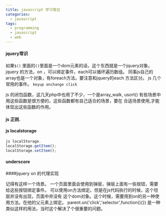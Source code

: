 ```yaml
---
title: javascript 学习笔记
categories:
  - javascript
tags:
  - programming
  - javascript
  - web
---
```


#### jquery常识

如果`$()` 里面的`()`里面是一个dom元素的话，这个东西就是一个jquery对象。
jquery 的方法，on ，可以绑定事件，each可以循环遍历数组。
同事js自己的array也是一个对象，有foreach方法。要注意和jquery的each 方法区分。
js 几个常用的事件。
`keyup onchange click`

js 的闭包函数，这几天php中也用了不少，一个是array_walk, usort()
有些场景中用这些函数是很方便的，这些函数都有自己适合的场景，要在
合适场景使用,才能体现出这些函数的作用。

#### js 正则.

#### js localstorage
```javascript
js localStorage.
localStorage.getItem();
localStorage.setItem();
```
#### underscore

####jquery on 的代理实现

记得有这样一个场景。
一个页面里面会使用到弹层，弹层上面有一些按钮，需要给这些按钮绑定事件。
可以使用on方法绑定。但是在js代码执行的时候，这个坦层并没有出现，页面中并没有
这个dom对象。这个时候，需要用到on的另一种使用方法。在他的父元素上绑定。
parent.on('click','selector',function(){})
是一种类似这样的用法，当时这个解决了个很重要的问题。

